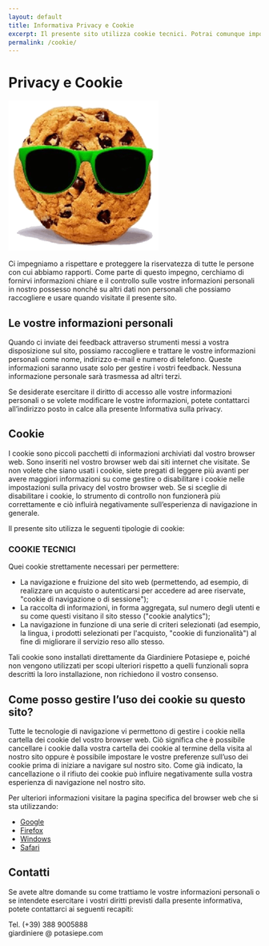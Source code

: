 ```yaml
---
layout: default
title: Informativa Privacy e Cookie
excerpt: Il presente sito utilizza cookie tecnici. Potrai comunque impostare il tuo browser in maniera da rifiutare automaticamente la ricezione dei cookie.
permalink: /cookie/
---
```

# Privacy e Cookie
![green cookie](/img/cookie.png  "green cookie")

Ci impegniamo a rispettare e proteggere la riservatezza di tutte le persone con cui abbiamo rapporti. Come parte di questo impegno, cerchiamo di fornirvi informazioni chiare e il controllo sulle vostre informazioni personali in nostro possesso nonché su altri dati non personali che possiamo raccogliere e usare quando visitate il presente sito.

## Le vostre informazioni personali

Quando ci inviate dei feedback attraverso strumenti messi a vostra disposizione sul sito, possiamo raccogliere e trattare le vostre informazioni personali come nome, indirizzo e-mail e numero di telefono. Queste informazioni saranno usate solo per gestire i vostri feedback. Nessuna informazione personale sarà trasmessa ad altri terzi.  

Se desiderate esercitare il diritto di accesso alle vostre informazioni personali o se volete modificare le vostre informazioni, potete contattarci all’indirizzo posto in calce alla presente Informativa sulla privacy.

## Cookie

I cookie sono piccoli pacchetti di informazioni archiviati dal vostro browser web. Sono inseriti nel vostro browser web dai siti internet che visitate. Se non volete che siano usati i cookie, siete pregati di leggere più avanti per avere maggiori informazioni su come gestire o disabilitare i cookie nelle impostazioni sulla privacy del vostro browser web. Se si sceglie di disabilitare i cookie, lo strumento di controllo non funzionerà più correttamente e ciò influirà negativamente sull’esperienza di navigazione in generale.

Il presente sito utilizza le seguenti tipologie di cookie:

### COOKIE TECNICI

Quei cookie strettamente necessari per permettere:

+ La navigazione e fruizione del sito web (permettendo, ad esempio, di realizzare un acquisto o autenticarsi per accedere ad aree riservate, "cookie di navigazione o di sessione");
+ La raccolta di informazioni, in forma aggregata, sul numero degli utenti e su come questi visitano il sito stesso ("cookie analytics");
+ La navigazione in funzione di una serie di criteri selezionati (ad esempio, la lingua, i prodotti selezionati per l'acquisto, "cookie di funzionalità") al fine di migliorare il servizio reso allo stesso.

Tali cookie sono installati direttamente da Giardiniere Potasiepe e, poiché non vengono utilizzati per scopi ulteriori rispetto a quelli funzionali sopra descritti la loro installazione, non richiedono il vostro consenso.

## Come posso gestire l’uso dei cookie su questo sito?

Tutte le tecnologie di navigazione vi permettono di gestire i cookie nella cartella dei cookie del vostro browser web. Ciò significa che è possibile cancellare i cookie dalla vostra cartella dei cookie al termine della visita al nostro sito oppure è possibile impostare le vostre preferenze sull’uso dei cookie prima di iniziare a navigare sul nostro sito. Come già indicato, la cancellazione o il rifiuto dei cookie può influire negativamente sulla vostra esperienza di navigazione nel nostro sito.

Per ulteriori informazioni visitare la pagina specifica del browser web che si sta utilizzando:

<ul>
<li><a href="http://www.google.com/intl/en/chrome/browser/privacy/" target="_blank" rel="noopener" aria-label="Google">Google</a></li>
<li><a href="http://support.mozilla.com/en-US/kb/Cookies#w_cookie-settings" target="_blank" rel="noopener" aria-label="Firefox" rel="noopener">Firefox</a></li>
<li><a href="http://windows.microsoft.com/en-US/windows-vista/Block-or-allow-cookies" target="_blank" rel="noopener" aria-label="Windows">Windows</a></li>
<li><a href="http://www.apple.com/safari/features.html#security" target="_blank" rel="noopener" aria-label="Safari">Safari</a></li>
</ul>

## Contatti

Se avete altre domande su come trattiamo le vostre informazioni personali o se intendete esercitare i vostri diritti previsti dalla presente informativa, potete contattarci ai seguenti recapiti:

Tel. (+39) 388 9005888 <br/>
giardiniere &#64; potasiepe.com
